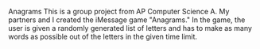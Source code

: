 Anagrams
This is a group project from AP Computer Science A. My partners and I created the iMessage game "Anagrams." In the game, the user is given a randomly generated list of letters and has to make as many words as possible out of the letters in the given time limit. 
